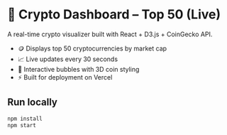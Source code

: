 # 💠 Crypto Dashboard – Top 50 (Live)

A real-time crypto visualizer built with React + D3.js + CoinGecko API.

- 🪙 Displays top 50 cryptocurrencies by market cap  
- 📈 Live updates every 30 seconds  
- 💫 Interactive bubbles with 3D coin styling  
- ⚡ Built for deployment on Vercel

## Run locally
```bash
npm install
npm start